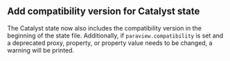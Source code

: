 ## Add compatibility version for Catalyst state

The Catalyst state now also includes the compatibility version in the beginning of the state file.
Additionally, if `paraview.compatibility` is set and a deprecated proxy, property, or property value needs
to be changed, a warning will be printed.
